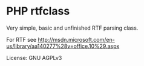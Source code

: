 PHP rtfclass
============

Very simple, basic and unfinished RTF parsing class.

For RTF see http://msdn.microsoft.com/en-us/library/aa140277%28v=office.10%29.aspx

License: GNU AGPLv3
